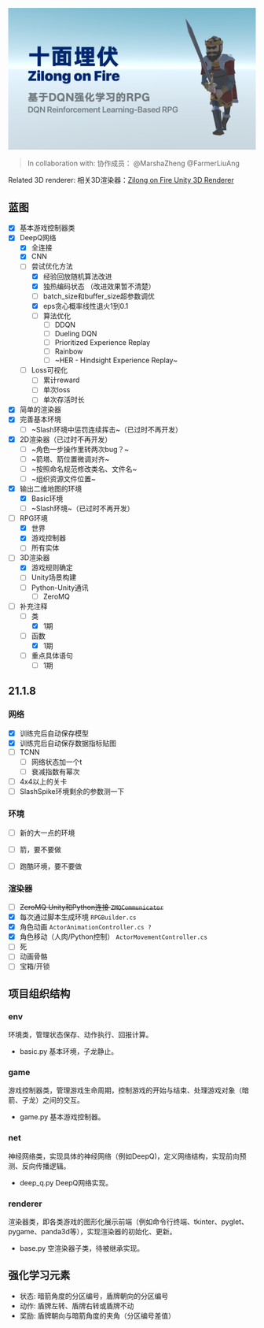 ![hero](docs/images/hero.png)

> In collaboration with: 协作成员： @MarshaZheng @FarmerLiuAng

Related 3D renderer: 相关3D渲染器：[Zilong on Fire Unity 3D Renderer](https://github.com/etigerstudio/zilong-on-fire-renderer)

## 蓝图

- [x] 基本游戏控制器类
- [x] DeepQ网络
  - [x] 全连接
  - [x] CNN
  - [ ] 尝试优化方法
    - [x] 经验回放随机算法改进
    - [x] 独热编码状态 （改进效果暂不清楚）
    - [ ] batch_size和buffer_size超参数调优
    - [x] eps贪心概率线性退火1到0.1
    - [ ] 算法优化
        - [ ] DDQN
        - [ ] Dueling DQN
        - [ ] Prioritized Experience Replay
        - [ ] Rainbow
        - [ ] ~HER - Hindsight Experience Replay~
  - [ ] Loss可视化
    - [ ] 累计reward
    - [ ] 单次loss
    - [ ] 单次存活时长
- [x] 简单的渲染器
- [x] 完善基本环境
  - [ ] ~Slash环境中惩罚连续挥击~（已过时不再开发）
- [x] 2D渲染器（已过时不再开发）
  - [ ] ~角色一步操作里转两次bug？~
  - [ ] ~箭塔、箭位置微调对齐~
  - [ ] ~按照命名规范修改类名、文件名~
  - [ ] ~组织资源文件位置~
- [x] 输出二维地图的环境
  - [x] Basic环境
  - [ ] ~Slash环境~（已过时不再开发）
- [ ] RPG环境
  - [x] 世界
  - [x] 游戏控制器
  - [ ] 所有实体
- [ ] 3D渲染器
  - [x] 游戏规则确定
  - [ ] Unity场景构建
  - [ ] Python-Unity通讯
    - [ ] ZeroMQ
- [ ] 补充注释
  - [ ] 类
    - [x] 1期
  - [ ] 函数
    - [x] 1期
  - [ ] 重点具体语句
    - [ ] 1期

## 21.1.8

### 网络

- [x] 训练完后自动保存模型
- [x] 训练完后自动保存数据指标贴图
- [ ] TCNN
  - [ ] 网络状态加一个t
  - [ ] 衰减指数有幂次
- [ ] 4x4以上的关卡
- [ ] SlashSpike环境剩余的参数测一下

### 环境

- [ ] 新的大一点的环境

- [ ] 箭，要不要做
- [ ] 跑酷环境，要不要做

### 渲染器

- [ ] ~~ZeroMQ Unity和Python连接 `ZMQCommunicator`~~
- [x] 每次通过脚本生成环境 `RPGBuilder.cs`
- [x] 角色动画 `ActorAnimationController.cs ?`
- [x] 角色移动（人肉/Python控制） `ActorMovementController.cs`
- [ ] 死
- [ ] 动画骨骼
- [ ] 宝箱/开锁

## 项目组织结构

### env

环境类，管理状态保存、动作执行、回报计算。

- basic.py 基本环境，子龙静止。

### game

游戏控制器类，管理游戏生命周期，控制游戏的开始与结束、处理游戏对象（暗箭、子龙）之间的交互。

- game.py 基本游戏控制器。

### net

神经网络类，实现具体的神经网络（例如DeepQ)，定义网络结构，实现前向预测、反向传播逻辑。

- deep_q.py DeepQ网络实现。

### renderer

渲染器类，即各类游戏的图形化展示前端（例如命令行终端、tkinter、pyglet、pygame、panda3d等），实现渲染器的初始化、更新。

- base.py 空渲染器子类，待被继承实现。

## 强化学习元素

- 状态: 暗箭角度的分区编号，盾牌朝向的分区编号
- 动作: 盾牌左转、盾牌右转或盾牌不动
- 奖励: 盾牌朝向与暗箭角度的夹角（分区编号差值）
